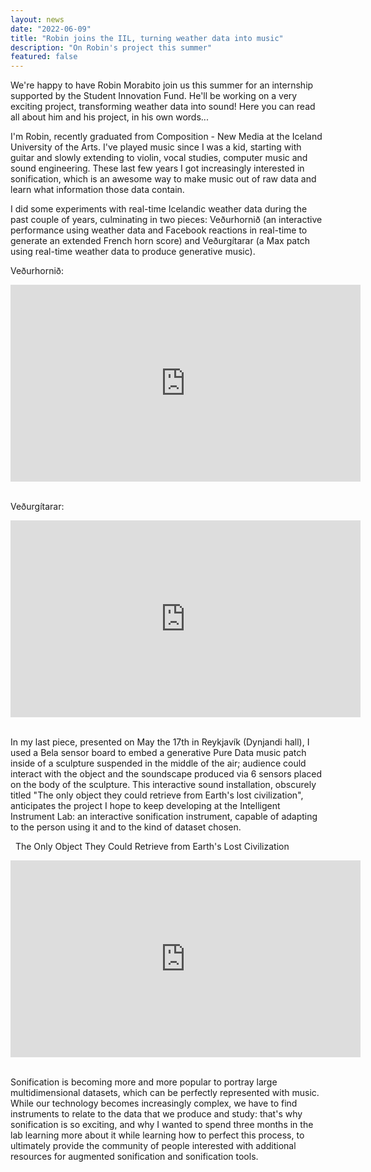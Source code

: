 ```yaml
---
layout: news
date: "2022-06-09"
title: "Robin joins the IIL, turning weather data into music"
description: "On Robin's project this summer"
featured: false
---
```


<script>
  import CaptionedImage from "../../components/Images/CaptionedImage.svelte"
</script>

We're happy to have Robin Morabito join us this summer for an internship supported by the Student Innovation Fund. He'll be working on a very exciting project, transforming weather data into sound! Here you can read all about him and his project, in his own words...

<CaptionedImage
  src="news/robin_device.jpeg"
  alt="A young man holding an unusual device. Yellow shelving system in the background."
  caption="Robin Morabito designed an interactive sonification instrument."/>

I'm Robin, recently graduated from Composition - New Media at the Iceland University of the Arts. I've played music since I was a kid, starting with guitar and slowly extending to violin, vocal studies, computer music and sound engineering. These last few years I got increasingly interested in sonification, which is an awesome way to make music out of raw data and learn what information those data contain. 

I did some experiments with real-time Icelandic weather data during the past couple of years, culminating in two pieces: Veðurhornið (an interactive performance using weather data and Facebook reactions in real-time to generate an extended French horn score) and Veðurgítarar (a Max patch using real-time weather data to produce generative music). 
&nbsp;

Veðurhornið:
<iframe width="560" height="315" src="https://www.youtube.com/embed/B3oXS7LfJ2I" title="YouTube video player" frameborder="0" allow="accelerometer; autoplay; clipboard-write; encrypted-media; gyroscope; picture-in-picture" allowfullscreen></iframe>
&nbsp;

Veðurgítarar:
<iframe width="560" height="315" src="https://www.youtube.com/embed/vr4iij3tnBw" title="YouTube video player" frameborder="0" allow="accelerometer; autoplay; clipboard-write; encrypted-media; gyroscope; picture-in-picture" allowfullscreen></iframe>
&nbsp;

In my last piece, presented on May the 17th in Reykjavík (Dynjandi hall), I used a Bela sensor board to embed a generative Pure Data music patch inside of a sculpture suspended in the middle of the air; audience could interact with the object and the soundscape produced via 6 sensors placed on the body of the sculpture. This interactive sound installation, obscurely titled "The only object they could retrieve from Earth's lost civilization", anticipates the project I hope to keep developing at the Intelligent Instrument Lab: an interactive sonification instrument, capable of adapting to the person using it and to the kind of dataset chosen. 

&nbsp;
The Only Object They Could Retrieve from Earth's Lost Civilization
<iframe width="560" height="315" src="https://www.youtube.com/embed/nAro0fELOv8" title="YouTube video player" frameborder="0" allow="accelerometer; autoplay; clipboard-write; encrypted-media; gyroscope; picture-in-picture" allowfullscreen></iframe>
&nbsp;

Sonification is becoming more and more popular to portray large multidimensional datasets, which can be perfectly represented with music. While our technology becomes increasingly complex, we have to find instruments to relate to the data that we produce and study: that's why sonification is so exciting, and why I wanted to spend three months in the lab learning more about it while learning how to perfect this process, to ultimately provide the community of people interested with additional resources for augmented sonification and sonification tools.

<CaptionedImage
  src="stock/schermata2.png"
  alt="A strange metalic instrument, a hand close to it."
  caption="Robin's instrument."/>
